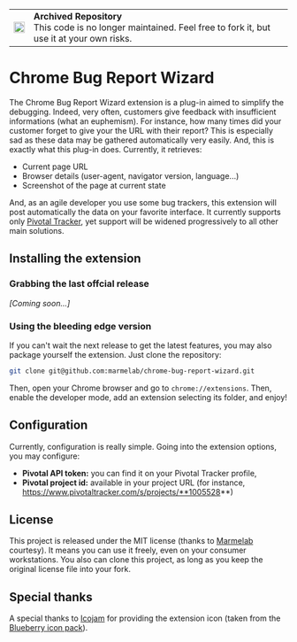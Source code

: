 <table>
        <tr>
            <td><img width="20" src="https://cdnjs.cloudflare.com/ajax/libs/octicons/8.5.0/svg/archive.svg" alt="archived" /></td>
            <td><strong>Archived Repository</strong><br />
            This code is no longer maintained. Feel free to fork it, but use it at your own risks.
        </td>
        </tr>
</table>

# Chrome Bug Report Wizard

The Chrome Bug Report Wizard extension is a plug-in aimed to simplify the debugging. Indeed, very often, customers give feedback with insufficient informations (what an euphemism). For instance, how many times did your customer forget to give your the URL with their report? This is especially sad as these data may be gathered automatically very easily. And, this is exactly what this plug-in does. Currently, it retrieves:

* Current page URL
* Browser details (user-agent, navigator version, language...)
* Screenshot of the page at current state

And, as an agile developer you use some bug trackers, this extension will post automatically the data on your favorite interface. It currently supports only [Pivotal Tracker](http://www.pivotaltracker.com), yet support will be widened progressively to all other main solutions.

## Installing the extension

### Grabbing the last offcial release

*[Coming soon...]*

### Using the bleeding edge version

If you can't wait the next release to get the latest features, you may also package yourself the extension. Just clone the repository:

``` sh
git clone git@github.com:marmelab/chrome-bug-report-wizard.git
```

Then, open your Chrome browser and go to `chrome://extensions`. Then, enable the developer mode, add an extension selecting its folder, and enjoy!

## Configuration

Currently, configuration is really simple. Going into the extension options, you may configure:

* **Pivotal API token:** you can find it on your Pivotal Tracker profile,
* **Pivotal project id:** available in your project URL (for instance, https://www.pivotaltracker.com/s/projects/**1005528**)

## License

This project is released under the MIT license (thanks to [Marmelab](http://www.marmelab.com) courtesy). It means you can use it freely, even on your consumer workstations. You also can clone this project, as long as you keep the original license file into your fork.

## Special thanks

A special thanks to [Icojam](http://www.icojam.com) for providing the extension icon (taken from the [Blueberry icon pack](https://www.iconfinder.com/iconsets/blueberry#readme)).
